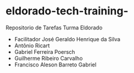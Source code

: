 # eldorado-tech-training-
Repositorio de Tarefas Turma Eldorado
- Facilitador José Geraldo Henrique da Silva
- Antônio Ricart
- Gabriel Ferreira Poersch
- Guilherme Ribeiro Carvalho
- Francisco Aleson Barreto Gabriel
